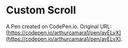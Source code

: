# Custom Scroll

A Pen created on CodePen.io. Original URL: [https://codepen.io/arthurcamara1/pen/avELvX](https://codepen.io/arthurcamara1/pen/avELvX).


